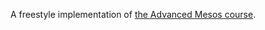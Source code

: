 A freestyle implementation of [the Advanced Mesos course](https://open.mesosphere.com/advanced-course/).
